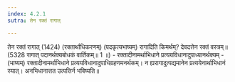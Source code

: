 ```yaml
---
index: 4.2.1
sutra: तेन रक्तं रागात्

---
```

 तेन रक्तं रागात् (1424) (रक्तार्थाधिकरणम्) (पदकृत्यभाष्यम्) रागादिति किमर्थम्? देवदत्तेन रक्तं वस्त्रम्॥ (5328 रागात् पदानर्थक्यबोधकं वार्तिकम्॥ 1 ॥) - रक्तादीनामर्थाभिधाने प्रत्ययविधानादुपाध्यानर्थक्यम् - (भाष्यम्) रक्तादीनामर्थाभिधाने प्रत्ययविधानादुपाधिग्रहणमनर्थकम्। न ह्यरागादुत्पद्यमानेन प्रत्ययेनार्थाभिधानं स्यात्। अनभिधानात्तत उत्पत्तिर्न भविष्यति॥ 